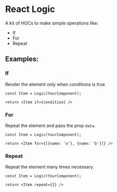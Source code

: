 # React Logic

A kit of HOCs to make simple operations like:

- If
- For
- Repeat

## Examples:

### If
Render the element only when conditions is true

```tsx
const Item = Logic(YourComponent);

return <Item if={condition} />
```

### For
Repeat the element and pass the prop `data`.

```tsx
const Item = Logic(YourComponent);

return <Item for={[{name: 'a'}, {name: 'b'}]} />
```


### Repeat
Repeat the element many times necessary.

```tsx
const Item = Logic(YourComponent);

return <Item repeat={2} />
```
